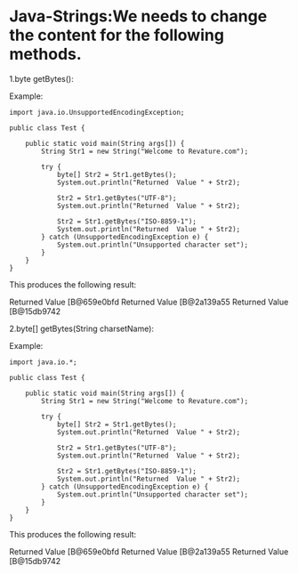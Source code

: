 
# Java-Strings:We needs to change the content for the following methods.

1.byte getBytes():

Example:
```
import java.io.UnsupportedEncodingException;

public class Test {

	public static void main(String args[]) {
		String Str1 = new String("Welcome to Revature.com");

		try {
			byte[] Str2 = Str1.getBytes();
			System.out.println("Returned  Value " + Str2);

			Str2 = Str1.getBytes("UTF-8");
			System.out.println("Returned  Value " + Str2);

			Str2 = Str1.getBytes("ISO-8859-1");
			System.out.println("Returned  Value " + Str2);
		} catch (UnsupportedEncodingException e) {
			System.out.println("Unsupported character set");
		}
	}
}
```

This produces the following result:

Returned  Value [B@659e0bfd
Returned  Value [B@2a139a55
Returned  Value [B@15db9742

2.byte[] getBytes(String charsetName):

Example:
```
import java.io.*;

public class Test {

	public static void main(String args[]) {
		String Str1 = new String("Welcome to Revature.com");

		try {
			byte[] Str2 = Str1.getBytes();
			System.out.println("Returned  Value " + Str2);

			Str2 = Str1.getBytes("UTF-8");
			System.out.println("Returned  Value " + Str2);

			Str2 = Str1.getBytes("ISO-8859-1");
			System.out.println("Returned  Value " + Str2);
		} catch (UnsupportedEncodingException e) {
			System.out.println("Unsupported character set");
		}
	}
}
```
This produces the following result:

Returned  Value [B@659e0bfd
Returned  Value [B@2a139a55
Returned  Value [B@15db9742



